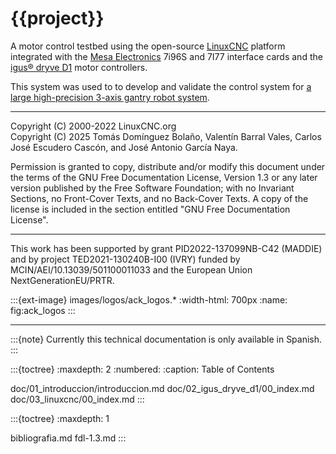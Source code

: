 # {{project}}

A motor control testbed using the open-source [LinuxCNC](https://www.linuxcnc.org) platform integrated with the [Mesa Electronics](https://store.mesanet.com/) 7i96S and 7I77 interface cards and the [igus® dryve D1](https://www.igus.eu/product/D1) motor controllers.

This system was used to to develop and validate the control system for [a large high-precision 3-axis gantry robot system](https://github.com/GTEC-UDC/linuxcnc_gantry_robot).

---

Copyright (C) 2000-2022 LinuxCNC.org\
Copyright (C) 2025 Tomás Domínguez Bolaño, Valentín Barral Vales, Carlos José Escudero Cascón, and José Antonio García Naya.

Permission is granted to copy, distribute and/or modify this document
under the terms of the GNU Free Documentation License, Version 1.3
or any later version published by the Free Software Foundation;
with no Invariant Sections, no Front-Cover Texts, and no Back-Cover Texts.
A copy of the license is included in the section entitled "GNU Free Documentation License".

---

This work has been supported by grant PID2022-137099NB-C42 (MADDIE) and by project TED2021-130240B-I00 (IVRY) funded by MCIN/AEI/10.13039/501100011033 and the European Union NextGenerationEU/PRTR.

:::{ext-image} images/logos/ack_logos.*
:width-html: 700px
:name: fig:ack_logos
:::

---

:::{note}
Currently this technical documentation is only available in Spanish.
:::

:::{toctree}
:maxdepth: 2
:numbered:
:caption: Table of Contents

doc/01_introduccion/introduccion.md
doc/02_igus_dryve_d1/00_index.md
doc/03_linuxcnc/00_index.md
:::

:::{toctree}
:maxdepth: 1

bibliografia.md
fdl-1.3.md
:::
